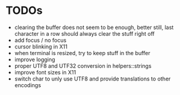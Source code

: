 # TODOs

- clearing the buffer does not seem to be enough, better still, last character in a row should always clear the stuff right off
- add focus / no focus
- cursor blinking in X11
- when terminal is resized, try to keep stuff in the buffer
- improve logging
- proper UTF8 and UTF32 conversion in helpers::strings
- improve font sizes in X11
- switch char to unly use UTF8 and provide translations to other encodings
